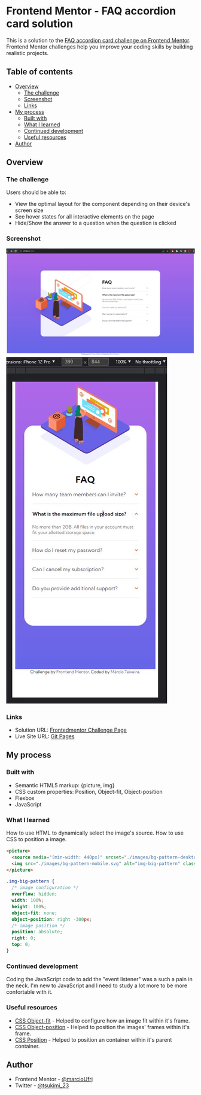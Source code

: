 # Frontend Mentor - FAQ accordion card solution

This is a solution to the [FAQ accordion card challenge on Frontend Mentor](https://www.frontendmentor.io/challenges/faq-accordion-card-XlyjD0Oam). Frontend Mentor challenges help you improve your coding skills by building realistic projects. 

## Table of contents

- [Overview](#overview)
  - [The challenge](#the-challenge)
  - [Screenshot](#screenshot)
  - [Links](#links)
- [My process](#my-process)
  - [Built with](#built-with)
  - [What I learned](#what-i-learned)
  - [Continued development](#continued-development)
  - [Useful resources](#useful-resources)
- [Author](#author)

## Overview

### The challenge

Users should be able to:

- View the optimal layout for the component depending on their device's screen size
- See hover states for all interactive elements on the page
- Hide/Show the answer to a question when the question is clicked

### Screenshot

![](./screenshots/desktop-version.jpg)
![](./screenshots/mobile-version.jpg)


### Links

- Solution URL: [Frontedmentor Challenge Page](https://your-solution-url.com)
- Live Site URL: [Git Pages](https://marcioufrj.github.io/challenge-newbie-faq-accordion-card/)

## My process

### Built with

- Semantic HTML5 markup: {picture, img}
- CSS custom properties: Position, Object-fit, Object-position
- Flexbox
- JavaScript

### What I learned

How to use HTML to dynamically select the image's source.
How to use CSS to position a image.

```html
<picture>
  <source media="(min-width: 440px)" srcset="./images/bg-pattern-desktop.svg">
  <img src="./images/bg-pattern-mobile.svg" alt="img-big-pattern" class="img-big-pattern">
</picture>
```
```css
.img-big-pattern {
  /* image configuration */
  overflow: hidden;
  width: 100%;
  height: 100%;
  object-fit: none;
  object-position: right -300px;
  /* image position */
  position: absolute;
  right: 0;
  top: 0;
}
```

### Continued development

Coding the JavaScript code to add the "event listener" was a such a pain in the neck. I'm new to JavaScript and I need to study a lot more to be more confortable with it.

### Useful resources

- [CSS Object-fit](https://www.w3schools.com/css/css3_object-fit.aspm) - Helped to configure how an image fit within it's frame.
- [CSS Object-position](https://www.w3schools.com/css/css3_object-position.asp) - Helped to position the images' frames within it's frame.
- [CSS Position](https://www.w3schools.com/css/css_positioning.asp) - Helped to position an container within it's parent container.

## Author

- Frontend Mentor - [@marcioUfrj](https://www.frontendmentor.io/profile/marcioUfrj)
- Twitter - [@tsukimi_23](https://www.twitter.com/tsukimi_23)